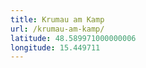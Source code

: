 ```yaml
---
title: Krumau am Kamp
url: /krumau-am-kamp/
latitude: 48.589971000000006
longitude: 15.449711
---
```


